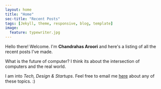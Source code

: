 ```yaml
---
layout: home
title: "Home"
sec-title: "Recent Posts"
tags: [Jekyll, theme, responsive, blog, template]
image:
  feature: typewriter.jpg
---
```


Hello there! Welcome. I'm **Chandrahas Aroori** and here's a listing of all the recent posts I've made.

What is the future of computer? I think its about the intersection of computers and the real world.

I am into *Tech, Design & Startups*. Feel free to email me [here](mailto:chandrahas.aroori@gmail.com) about any of these topics. :)
